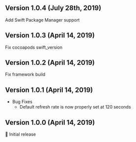 ## Version 1.0.4 (July 28th, 2019)
Add Swift Package Manager support

## Version 1.0.3 (April 14, 2019)
Fix cocoapods swift_version

## Version 1.0.2 (April 14, 2019)
Fix framework build

## Version 1.0.1 (April 14, 2019)
- Bug Fixes
  - Default refresh rate is now properly set at 120 seconds

## Version 1.0.0 (April 14, 2019)
🎉 Initial release 
